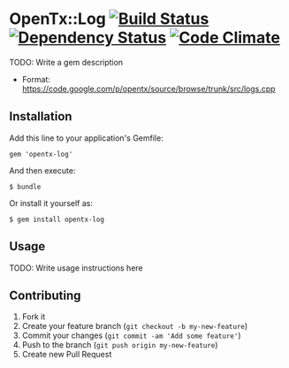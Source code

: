 # OpenTx::Log [![Build Status](https://travis-ci.org/code-lever/opentx-log.png)](https://travis-ci.org/code-lever/opentx-log) [![Dependency Status](https://gemnasium.com/code-lever/opentx-log.png)](https://gemnasium.com/code-lever/opentx-log) [![Code Climate](https://codeclimate.com/github/code-lever/opentx-log.png)](https://codeclimate.com/github/code-lever/opentx-log)

TODO: Write a gem description

* Format: https://code.google.com/p/opentx/source/browse/trunk/src/logs.cpp

## Installation

Add this line to your application's Gemfile:

    gem 'opentx-log'

And then execute:

    $ bundle

Or install it yourself as:

    $ gem install opentx-log

## Usage

TODO: Write usage instructions here

## Contributing

1. Fork it
2. Create your feature branch (`git checkout -b my-new-feature`)
3. Commit your changes (`git commit -am 'Add some feature'`)
4. Push to the branch (`git push origin my-new-feature`)
5. Create new Pull Request
